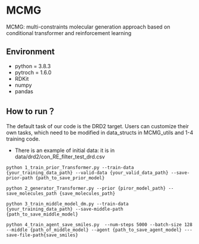 # MCMG
MCMG: multi-constraints molecular generation approach based on conditional transformer and reinforcement learning

## Environment
- python = 3.8.3
- pytroch = 1.6.0
- RDKit
- numpy
- pandas



## How to run？
The default task of our code is the DRD2 target. Users can customize their own tasks, which need to be modified in data_structs in MCMG_utils and 1-4 training code.

- There is an example of initial data: it is in data/drd2/con_RE_filter_test_drd.csv

```
python 1_train_prior_Transformer.py --train-data {your_training_data_path} --valid-data {your_valid_data_path} --save-prior-path {path_to_save_prior_model}

python 2_generator_Transformer.py --prior {piror_model_path} --save_molecules_path {save_molecules_path}

python 3_train_middle_model_dm.py --train-data {your_training_data_path} --save-middle-path {path_to_save_middle_model}

python 4_train_agent_save_smiles.py  --num-steps 5000 --batch-size 128 --middle {path_of_middle_model} --agent {path_to_save_agent_model} ---save-file-path{save_smiles}
```